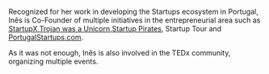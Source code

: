 Recognized for her work in developing the Startups ecosystem in Portugal, Inês is Co-Founder of multiple initiatives in the entrepreneurial area such as [StartupX](http://startupx.org/),[Trojan was a Unicorn](https://trojan-unicorn.com/),[Startup Pirates](http://startuppirates.org/), Startup Tour and [PortugalStartups.com](http://portugalstartups.com/).

As it was not enough, Inês is also involved in the TEDx community, organizing multiple events.
